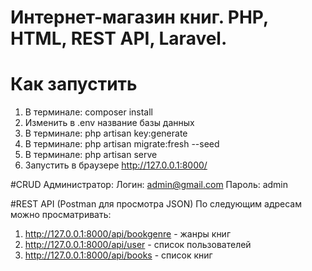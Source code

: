 # Интернет-магазин книг. PHP, HTML, REST API, Laravel.

# Как запустить
1. В терминале: composer install
2. Изменить в .env название базы данных
3. В терминале: php artisan key:generate
4. В терминале: php artisan migrate:fresh --seed
5. В терминале: php artisan serve 
6. Запустить в браузере http://127.0.0.1:8000/

#CRUD
Администратор: 
Логин: admin@gmail.com
Пароль: admin

#REST API (Postman для просмотра JSON)
По следующим адресам можно просматривать:
1. http://127.0.0.1:8000/api/bookgenre - жанры книг
2. http://127.0.0.1:8000/api/user - список пользователей
3. http://127.0.0.1:8000/api/books - список книг
